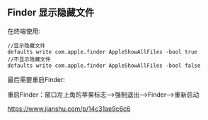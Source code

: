 ## Finder 显示隐藏文件

在终端使用:

```
//显示隐藏文件
defaults write com.apple.finder AppleShowAllFiles -bool true
//不显示隐藏文件
defaults write com.apple.finder AppleShowAllFiles -bool false
```

最后需要重启Finder:

重启Finder：窗口左上角的苹果标志-->强制退出-->Finder-->重新启动

https://www.jianshu.com/p/14c31ae9c6c6

